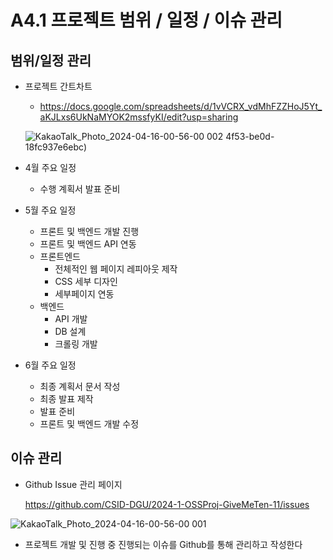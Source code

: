 # **A4.1 프로젝트 범위 / 일정 / 이슈 관리**

## **범위/일정 관리**

- 프로젝트 간트차트
    - https://docs.google.com/spreadsheets/d/1vVCRX_vdMhFZZHoJ5Yt_aKJLxs6UkNaMYOK2mssfyKI/edit?usp=sharing
    
    ![KakaoTalk_Photo_2024-04-16-00-56-00 002](https://github.com/CSID-DGU/2024-1-OSSProj-GiveMeTen-11/assets/127372538/656a65ef-ce4f-498a-8a45-04896f803ed8)
    4f53-be0d-18fc937e6ebc)

    
- 4월 주요 일정
    - 수행 계획서 발표 준비
- 5월 주요 일정
    - 프론트 및 백엔드 개발 진행
    - 프론트 및 백엔드 API 연동
    - 프론트엔드
        - 전체적인 웹 페이지 레피아웃 제작
        - CSS 세부 디자인
        - 세부페이지 연동
    - 백엔드
        - API 개발
        - DB 설계
        - 크롤링 개발
- 6월 주요 일정
    - 최종 계획서 문서 작성
    - 최종 발표 제작
    - 발표 준비
    - 프론트 및 백엔드 개발 수정

## **이슈 관리**

- Github Issue 관리 페이지
    
    https://github.com/CSID-DGU/2024-1-OSSProj-GiveMeTen-11/issues
    

![KakaoTalk_Photo_2024-04-16-00-56-00 001](https://github.com/CSID-DGU/2024-1-OSSProj-GiveMeTen-11/assets/127372538/07584630-c742-4f53-be0d-18fc937e6ebc)

- 프로젝트 개발 및 진행 중 진행되는 이슈를 Github를 통해 관리하고 작성한다